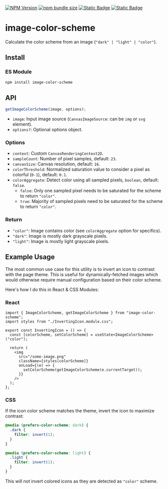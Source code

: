 [![NPM Version](https://img.shields.io/npm/v/image-color-scheme?logo=npm&label=%20&labelColor=%23cb0000&color=%23cb0000)](https://www.npmjs.com/package/image-color-scheme)
[![npm bundle size](https://img.shields.io/bundlephobia/minzip/image-color-scheme?labelColor=%2322212C&color=%238aff80)](https://bundlephobia.com/package/image-color-scheme)
[![Static Badge](https://img.shields.io/badge/Made_by_James_Warner-000000?logo=data%3Aimage%2Fsvg%2Bxml%3Bbase64%2CPHN2ZyB4bWxucz0iaHR0cDovL3d3dy53My5vcmcvMjAwMC9zdmciIGhlaWdodD0iMjBweCIgdmlld0JveD0iMCAtOTYwIDk2MCA5NjAiIHdpZHRoPSIyMHB4IiBmaWxsPSIjZThlYWVkIj48cGF0aCBkPSJNNDgwLTQ4MHEtNjAgMC0xMDItNDJ0LTQyLTEwMnEwLTYwIDQyLTEwMnQxMDItNDJxNjAgMCAxMDIgNDJ0NDIgMTAycTAgNjAtNDIgMTAydC0xMDIgNDJaTTE5Mi0xOTJ2LTk2cTAtMjMgMTIuNS00My41VDIzOS0zNjZxNTUtMzIgMTE2LjUtNDlUNDgwLTQzMnE2MyAwIDEyNC41IDE3VDcyMS0zNjZxMjIgMTMgMzQuNSAzNHQxMi41IDQ0djk2SDE5MloiLz48L3N2Zz4%3D)](https://jmswrnr.com/)
[![Static Badge](https://img.shields.io/badge/Buy_Me_A_Coffee-FFDD00?logo=buymeacoffee&logoColor=000)](https://buymeacoffee.com/jmswrnr)

# image-color-scheme

Calculate the color scheme from an image (`"dark" | "light" | "color"`).

## Install

### ES Module

```bash
npm install image-color-scheme
```

## API

```ts
getImageColorScheme(image, options);
```

- `image`: Input image source (`CanvasImageSource`: can be `img` or `svg` element).
- `options?`: Optional options object.

### Options

- `context`: Custom `CanvasRenderingContext2D`.
- `sampleCount`: Number of pixel samples, default: `23`.
- `canvasSize`: Canvas resolution, default: `16`.
- `colorThreshold`: Normalized saturation value to consider a pixel as colorful (`0-1`), default: `0.1`.
- `colorAggregate`: Detect color using all sampled pixels, `boolean`, default: `false`.
  - `false`: Only one sampled pixel needs to be saturated for the scheme to return `"color"`.
  - `true`: Majority of sampled pixels need to be saturated for the scheme to return `"color"`.
 
### Return
- `"color"`: Image contains color (see `colorAggregate` option for specifics).
- `"dark"`: Image is mostly dark grayscale pixels.
- `"light"`: Image is mostly light grayscale pixels.

## Example Usage

The most common use case for this utility is to invert an icon to contrast with the page theme. This is useful for dynamically-fetched images which would otherwise require manual configuration based on their color scheme.

Here's how I do this in React & CSS Modules:

### React

```tsx
import { ImageColorScheme, getImageColorScheme } from "image-color-scheme";
import styles from "./InvertingIcon.module.css";

export const InvertingIcon = () => {
  const [colorScheme, setColorScheme] = useState<ImageColorScheme>("color");

  return (
    <img
      src="/some-image.png"
      className={styles[colorScheme]}
      onLoad={(e) => {
        setColorScheme(getImageColorScheme(e.currentTarget));
      }}
    />
  );
};
```

### CSS

If the icon color scheme matches the theme, invert the icon to maximize contrast:

```css
@media (prefers-color-scheme: dark) {
  .dark {
    filter: invert(1);
  }
}

@media (prefers-color-scheme: light) {
  .light {
    filter: invert(1);
  }
}
```

This will not invert colored icons as they are detected as `"color"` scheme.
